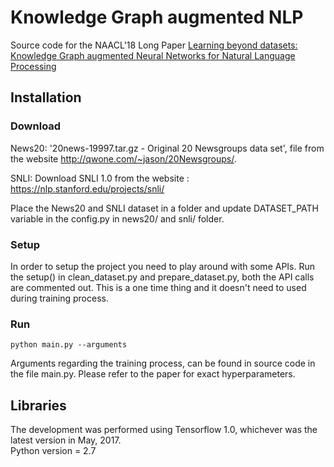 # Knowledge Graph augmented NLP

Source code for the NAACL'18 Long Paper [Learning beyond datasets: Knowledge Graph augmented Neural Networks for Natural Language Processing](http://www.aclweb.org/anthology/N18-1029)


## Installation

### Download

News20: '20news-19997.tar.gz - Original 20 Newsgroups data set', file from the website http://qwone.com/~jason/20Newsgroups/.

SNLI: Download  SNLI 1.0 from the website : https://nlp.stanford.edu/projects/snli/

Place the News20 and SNLI dataset in a folder and update DATASET_PATH variable in the config.py in news20/ and snli/ folder. 

### Setup

In order to setup the project you need to play around with some APIs. Run the setup() in clean_dataset.py  and prepare_dataset.py, both the API calls are commented out. This is a one time thing and it doesn't need to used during training process.

### Run

```
python main.py --arguments
```

Arguments regarding the training process, can be found in source code in the file main.py. Please refer to the paper for exact hyperparameters.

## Libraries

The development was performed using Tensorflow 1.0, whichever was the latest version in May, 2017.<br>
Python version = 2.7